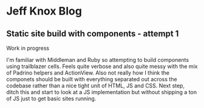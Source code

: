 # Jeff Knox Blog

## Static site build with components - attempt 1

Work in progress

I'm familiar with Middleman and Ruby so attempting to build components using trailblazer cells. Feels quite verbose and also quite messy with the mix of Padrino helpers and ActionView. Also not really how I think the componets should be built with everything separated out across the codebase rather than a nice tight unit of HTML, JS and CSS. Next step, ditch this and start to look at a JS implementation but without shipping a ton of JS just to get basic sites running.
